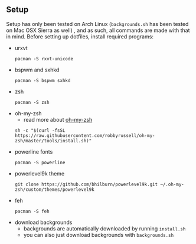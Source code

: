 ## Setup

Setup has only been tested on Arch Linux (``backgrounds.sh`` has been tested on Mac OSX Sierra as well) , and as such, all commands are made with that in mind.
Before setting up dotfiles, install required programs:
* urxvt
  ```
  pacman -S rxvt-unicode
  ```
* bspwm and sxhkd
  ```
  pacman -S bspwm sxhkd
  ```
* zsh
  ```
  pacman -S zsh
  ```
* oh-my-zsh
    * read more about [oh-my-zsh](https://github.com/robbyrussell/oh-my-zsh)
    ```
  sh -c "$(curl -fsSL https://raw.githubusercontent.com/robbyrussell/oh-my-zsh/master/tools/install.sh)"
  ```
* powerline fonts
  ```
  pacman -S powerline
  ```
* powerlevel9k theme
  ```
  git clone https://github.com/bhilburn/powerlevel9k.git ~/.oh-my-zsh/custom/themes/powerlevel9k
  ```
* feh
  ```
  pacman -S feh
  ```
* download backgrounds
	* backgrounds are automatically downloaded by running ``install.sh``
	* you can also just download backgrounds with ``backgrounds.sh``
